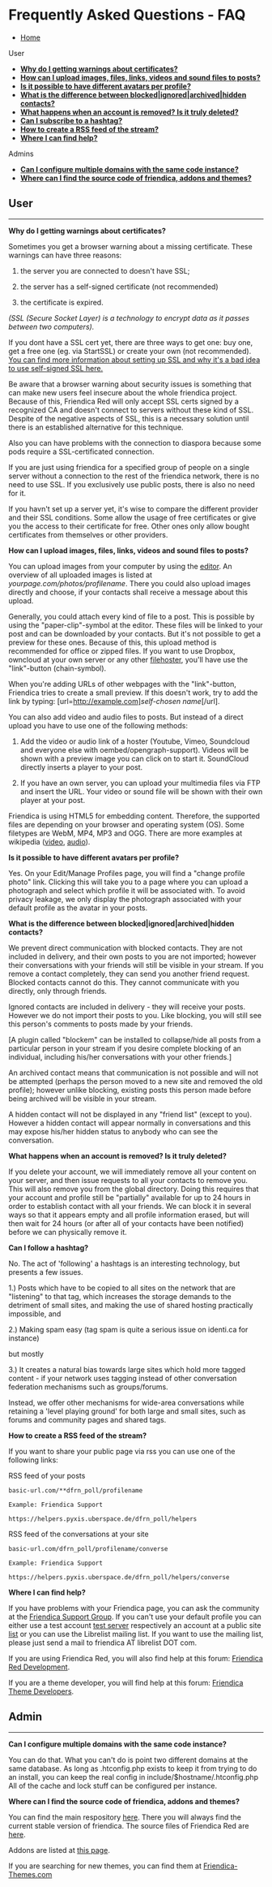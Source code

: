 Frequently Asked Questions - FAQ
==============

* [Home](help)

User

* **[Why do I getting warnings about certificates?](help/FAQ#ssl)**
* **[How can I upload images, files, links, videos and sound files to posts?](help/FAQ#upload)**
* **[Is it possible to have different avatars per profile?](help/FAQ#avatars)**
* **[What is the difference between blocked|ignored|archived|hidden contacts?](help/FAQ#contacts)**
* **[What happens when an account is removed? Is it truly deleted?](help/FAQ#removed)**
* **[Can I subscribe to a hashtag?](help/FAQ#hashtag)**
* **[How to create a RSS feed of the stream?](help/FAQ#rss)**
* **[Where I can find help?](help/FAQ#help)**

Admins

* **[Can I configure multiple domains with the same code instance?](help/FAQ#multiple)**
* **[Where can I find the source code of friendica, addons and themes?](help/FAQ#sources)**

User
--------
*****
<a name="ssl"></a>

**Why do I getting warnings about certificates?**

Sometimes you get a browser warning about a missing certificate. These warnings can have three reasons: 

1. the server you are connected to doesn't have SSL; 

2. the server has a self-signed certificate (not recommended)

3. the certificate is expired. 

*(SSL (Secure Socket Layer) is a technology to encrypt data as it passes between two computers).* 

If you dont have a SSL cert yet, there are three ways to get one: buy one, get a free one (eg. via StartSSL) or create your own (not recommended). [You can find more information about setting up SSL and why it's a bad idea to use self-signed SSL here.](help/SSL) 

Be aware that a browser warning about security issues is something that can make new users feel insecure about the whole friendica project. 
Because of this, Friendica Red will only accept SSL certs signed by a recognized CA and doesn't connect to servers without these kind of SSL. Despite of the negative aspects of SSL, this is a necessary solution until there is an established alternative for this technique.

Also you can have problems with the connection to diaspora because some pods require a SSL-certificated connection. 

If you are just using friendica for a specified group of people on a single server without a connection to the rest of the friendica network, there is no need to use SSL. If you exclusively use public posts, there is also no need for it. 

If you havn't set up a server yet, it's wise to compare the different provider and their SSL conditions. Some allow the usage of free certificates or give you the access to their certificate for free. Other ones only allow bought certificates from themselves or other providers.

<a name="upload"></a>

**How can I upload images, files, links, videos and sound files to posts?**

You can upload images from your computer by using the [editor](help/Text_editor). An overview of all uploaded images is listed at <i>yourpage.com/photos/profilename</i>. There you could also upload images directly and choose, if your contacts shall receive a message about this upload.

Generally, you could attach every kind of file to a post. This is possible by using the "paper-clip"-symbol at the editor. These files will be linked to your post and can be downloaded by your contacts. But it's not possible to get a preview for these ones. Because of this, this upload method is recommended for office or zipped files. 
If you want to use Dropbox, owncloud at your own server or any other [filehoster](http://en.wikipedia.org/wiki/Comparison_of_file_hosting_services), you'll have use the "link"-button (chain-symbol). 

When you're adding URLs of other webpages with the "link"-button, Friendica tries to create a small preview. If this doesn't work, try to add the link by typing: [url=http://example.com]<i>self-chosen name</i>[/url].

You can also add video and audio files to posts. But instead of a direct upload you have to use one of the following methods:

1. Add the video or audio link of a hoster (Youtube, Vimeo, Soundcloud and everyone else with oembed/opengraph-support). Videos will be shown with a preview image you can click on to start it. SoundCloud directly inserts a player to your post. 

2. If you have an own server, you can upload your multimedia files via FTP and insert the URL. Your video or sound file will be shown with their own player at your post. 

Friendica is using HTML5 for embedding content. Therefore, the supported files are depending on your browser and operating system (OS). Some filetypes are WebM, MP4, MP3 and OGG. There are more examples at wikipedia ([video](http://en.wikipedia.org/wiki/HTML5_video), [audio](http://en.wikipedia.org/wiki/HTML5_audio)).

<a name="avatars"></a>

**Is it possible to have different avatars per profile?**

Yes. On your Edit/Manage Profiles page, you will find a "change profile photo" link. Clicking this will take you to a page where you can upload a photograph and select which profile it will be associated with. To avoid privacy leakage, we only display the photograph associated with your default profile as the avatar in your posts.

<a name="contacts"></a>

**What is the difference between blocked|ignored|archived|hidden contacts?**

We prevent direct communication with blocked contacts. They are not included in delivery, and their own posts to you are not imported; however their conversations with your friends will still be visible in your stream. If you remove a contact completely, they can send you another friend request. Blocked contacts cannot do this. They cannot communicate with you directly, only through friends.

Ignored contacts are included in delivery - they will receive your posts. However we do not import their posts to you. Like blocking, you will still see this person's comments to posts made by your friends.

[A plugin called "blockem" can be installed to collapse/hide all posts from a particular person in your stream if you desire complete blocking of an individual, including his/her conversations with your other friends.]

An archived contact means that communication is not possible and will not be attempted (perhaps the person moved to a new site and removed the old profile); however unlike blocking, existing posts this person made before being archived will be visible in your stream.

A hidden contact will not be displayed in any "friend list" (except to you). However a hidden contact will appear normally in conversations and this may expose his/her hidden status to anybody who can see the conversation.

<a name="removed"></a>

**What happens when an account is removed? Is it truly deleted?**

If you delete your account, we will immediately remove all your content on your server, and then issue requests to all your contacts to remove you. This will also remove you from the global directory. Doing this requires that your account and profile still be "partially" available for up to 24 hours in order to establish contact with all your friends. We can block it in several ways so that it appears empty and all profile information erased, but will then wait for 24 hours (or after all of your contacts have been notified) before we can physically remove it.

<a name="hashtag"></a>

**Can I follow a hashtag?**

No. The act of 'following' a hashtags is an interesting technology, but presents a few issues.

1.) Posts which have to be copied to all sites on the network that are "listening" to that tag, which increases the storage demands to the detriment of small sites, and making the use of shared hosting practically impossible, and

2.) Making spam easy (tag spam is quite a serious issue on identi.ca for instance)

but mostly

3.) It creates a natural bias towards large sites which hold more tagged content - if your network uses tagging instead of other conversation federation mechanisms such as groups/forums.

Instead, we offer other mechanisms for wide-area conversations while retaining a 'level playing ground' for both large and small sites, such as forums and community pages and shared tags.

<a name="rss"></a>

**How to create a RSS feed of the stream?**

If you want to share your public page via rss you can use one of the following links:

RSS feed of your posts

	basic-url.com/**dfrn_poll/profilename  

	Example: Friendica Support 
	
	https://helpers.pyxis.uberspace.de/dfrn_poll/helpers

RSS feed of the conversations at your site

	basic-url.com/dfrn_poll/profilename/converse
	
	Example: Friendica Support 
	
	https://helpers.pyxis.uberspace.de/dfrn_poll/helpers/converse

<a name="help"></a>

**Where I can find help?**

If you have problems with your Friendica page, you can ask the community at the [Friendica Support Group](https://helpers.pyxis.uberspace.de/profile/helpers). If you can't use your default profile you can either use a test account [test server](http://friendica.com/node/31) respectively an account at a public site [list](http://dir.friendica.com/siteinfo) or you can use the Librelist mailing list. If you want to use the mailing list, please just send a mail to friendica AT librelist DOT com.

If you are using Friendica Red, you will also find help at this forum: [Friendica Red Development](https://myfriendica.net/profile/friendicared).

If you are a theme developer, you will find help at this forum: [Friendica Theme Developers](https://friendica.eu/profile/ftdevs).

Admin
--------
*****
<a name="multiple"></a>

**Can I configure multiple domains with the same code instance?**

You can do that. What you can't do is point two different domains at the same database. As long as .htconfig.php exists to keep it from trying to do an install, you can keep the real config in include/$hostname/.htconfig.php All of the cache and lock stuff can be configured per instance.

<a name="sources"></a>

**Where can I find the source code of friendica, addons and themes?**

You can find the main respository [here](https://github.com/friendica/friendica). There you will always find the current stable version of friendica. The source files of Friendica Red are [here](https://github.com/friendica/red).

Addons are listed at [this page](https://github.com/friendica/friendica-addons).

If you are searching for new themes, you can find them at [Friendica-Themes.com](http://friendica-themes.com/) 